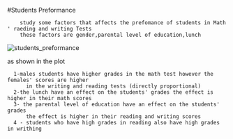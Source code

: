 #Students Preformance 

        study some factors that affects the prefomance of students in Math ' raeding and writing Tests 
        these factors are gender,parental level of education,lunch 

![students_preformance](https://user-images.githubusercontent.com/83555471/155415819-9b216daa-07a3-41ce-8c9b-28cbcbe81d16.png)


as shown in the plot

      1-males students have higher grades in the math test however the females' scores are higher 
          in the writing and reading tests (directly proportional)
      2-the lunch have an effect on the students' grades the effect is higher in their math scores
      3- the parental level of education have an effect on the students' grades
          the effect is higher in their reading and writing scores
      4 - students who have high grades in reading also have high grades in writhing 


